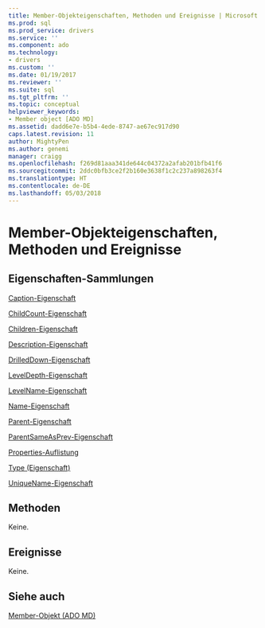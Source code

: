 ```yaml
---
title: Member-Objekteigenschaften, Methoden und Ereignisse | Microsoft Docs
ms.prod: sql
ms.prod_service: drivers
ms.service: ''
ms.component: ado
ms.technology:
- drivers
ms.custom: ''
ms.date: 01/19/2017
ms.reviewer: ''
ms.suite: sql
ms.tgt_pltfrm: ''
ms.topic: conceptual
helpviewer_keywords:
- Member object [ADO MD]
ms.assetid: dadd6e7e-b5b4-4ede-8747-ae67ec917d90
caps.latest.revision: 11
author: MightyPen
ms.author: genemi
manager: craigg
ms.openlocfilehash: f269d81aaa341de644c04372a2afab201bfb41f6
ms.sourcegitcommit: 2ddc0bfb3ce2f2b160e3638f1c2c237a898263f4
ms.translationtype: HT
ms.contentlocale: de-DE
ms.lasthandoff: 05/03/2018
---
```

# <a name="member-object-properties-methods-and-events"></a>Member-Objekteigenschaften, Methoden und Ereignisse
## <a name="propertiescollections"></a>Eigenschaften-Sammlungen  
 [Caption-Eigenschaft](../../../ado/reference/ado-md-api/caption-property-ado-md.md)  
  
 [ChildCount-Eigenschaft](../../../ado/reference/ado-md-api/childcount-property-ado-md.md)  
  
 [Children-Eigenschaft](../../../ado/reference/ado-md-api/children-property-ado-md.md)  
  
 [Description-Eigenschaft](../../../ado/reference/ado-md-api/description-property-ado-md.md)  
  
 [DrilledDown-Eigenschaft](../../../ado/reference/ado-md-api/drilleddown-property-ado-md.md)  
  
 [LevelDepth-Eigenschaft](../../../ado/reference/ado-md-api/leveldepth-property-ado-md.md)  
  
 [LevelName-Eigenschaft](../../../ado/reference/ado-md-api/levelname-property-ado-md.md)  
  
 [Name-Eigenschaft](../../../ado/reference/ado-md-api/name-property-ado-md.md)  
  
 [Parent-Eigenschaft](../../../ado/reference/ado-md-api/parent-property-ado-md.md)  
  
 [ParentSameAsPrev-Eigenschaft](../../../ado/reference/ado-md-api/parentsameasprev-property-ado-md.md)  
  
 [Properties-Auflistung](../../../ado/reference/ado-api/properties-collection-ado.md)  
  
 [Type (Eigenschaft)](../../../ado/reference/ado-md-api/type-property-ado-md.md)  
  
 [UniqueName-Eigenschaft](../../../ado/reference/ado-md-api/uniquename-property-ado-md.md)  
  
## <a name="methods"></a>Methoden  
 Keine.  
  
## <a name="events"></a>Ereignisse  
 Keine.  
  
## <a name="see-also"></a>Siehe auch  
 [Member-Objekt (ADO MD)](../../../ado/reference/ado-md-api/member-object-ado-md.md)
